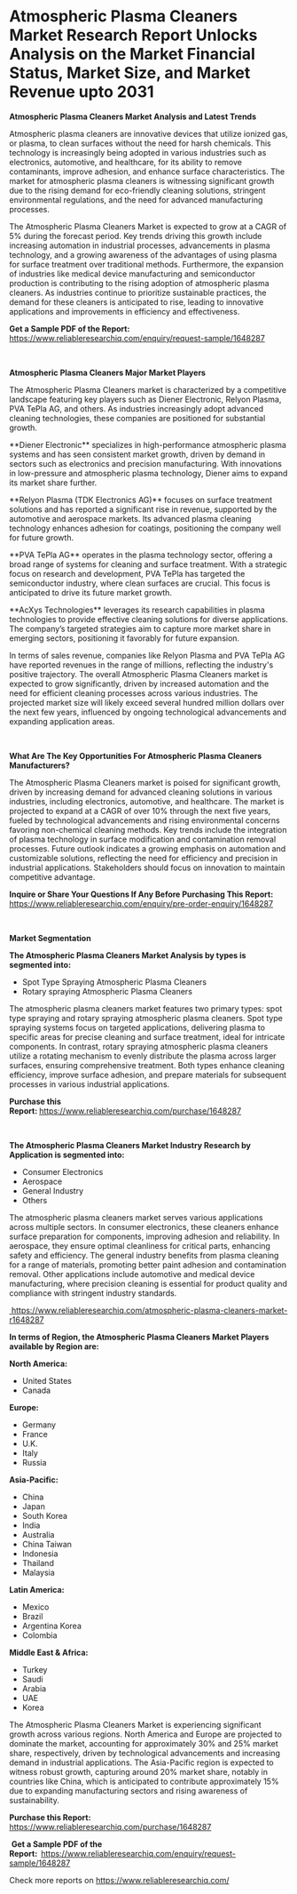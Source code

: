 <p><h1>Atmospheric Plasma Cleaners Market Research Report Unlocks Analysis on the Market Financial Status, Market Size, and Market Revenue upto 2031</h1></p><p><strong>Atmospheric Plasma Cleaners Market Analysis and Latest Trends</strong></p>
<p><p>Atmospheric plasma cleaners are innovative devices that utilize ionized gas, or plasma, to clean surfaces without the need for harsh chemicals. This technology is increasingly being adopted in various industries such as electronics, automotive, and healthcare, for its ability to remove contaminants, improve adhesion, and enhance surface characteristics. The market for atmospheric plasma cleaners is witnessing significant growth due to the rising demand for eco-friendly cleaning solutions, stringent environmental regulations, and the need for advanced manufacturing processes.</p><p>The Atmospheric Plasma Cleaners Market is expected to grow at a CAGR of 5% during the forecast period. Key trends driving this growth include increasing automation in industrial processes, advancements in plasma technology, and a growing awareness of the advantages of using plasma for surface treatment over traditional methods. Furthermore, the expansion of industries like medical device manufacturing and semiconductor production is contributing to the rising adoption of atmospheric plasma cleaners. As industries continue to prioritize sustainable practices, the demand for these cleaners is anticipated to rise, leading to innovative applications and improvements in efficiency and effectiveness.</p></p>
<p><strong>Get a Sample PDF of the Report:&nbsp;</strong> <a href="https://www.reliableresearchiq.com/enquiry/request-sample/1648287?utm_campaign=1159&utm_medium=2&utm_source=Github&utm_content=ia&utm_term=29122024&utm_id=atmospheric-plasma-cleaners">https://www.reliableresearchiq.com/enquiry/request-sample/1648287</a></p>
<p>&nbsp;</p>
<p><strong>Atmospheric Plasma Cleaners Major Market Players</strong></p>
<p><p>The Atmospheric Plasma Cleaners market is characterized by a competitive landscape featuring key players such as Diener Electronic, Relyon Plasma, PVA TePla AG, and others. As industries increasingly adopt advanced cleaning technologies, these companies are positioned for substantial growth.</p><p>**Diener Electronic** specializes in high-performance atmospheric plasma systems and has seen consistent market growth, driven by demand in sectors such as electronics and precision manufacturing. With innovations in low-pressure and atmospheric plasma technology, Diener aims to expand its market share further.</p><p>**Relyon Plasma (TDK Electronics AG)** focuses on surface treatment solutions and has reported a significant rise in revenue, supported by the automotive and aerospace markets. Its advanced plasma cleaning technology enhances adhesion for coatings, positioning the company well for future growth.</p><p>**PVA TePla AG** operates in the plasma technology sector, offering a broad range of systems for cleaning and surface treatment. With a strategic focus on research and development, PVA TePla has targeted the semiconductor industry, where clean surfaces are crucial. This focus is anticipated to drive its future market growth.</p><p>**AcXys Technologies** leverages its research capabilities in plasma technologies to provide effective cleaning solutions for diverse applications. The company’s targeted strategies aim to capture more market share in emerging sectors, positioning it favorably for future expansion.</p><p>In terms of sales revenue, companies like Relyon Plasma and PVA TePla AG have reported revenues in the range of millions, reflecting the industry's positive trajectory. The overall Atmospheric Plasma Cleaners market is expected to grow significantly, driven by increased automation and the need for efficient cleaning processes across various industries. The projected market size will likely exceed several hundred million dollars over the next few years, influenced by ongoing technological advancements and expanding application areas.</p></p>
<p>&nbsp;</p>
<p><strong>What Are The Key Opportunities For Atmospheric Plasma Cleaners Manufacturers?</strong></p>
<p><p>The Atmospheric Plasma Cleaners market is poised for significant growth, driven by increasing demand for advanced cleaning solutions in various industries, including electronics, automotive, and healthcare. The market is projected to expand at a CAGR of over 10% through the next five years, fueled by technological advancements and rising environmental concerns favoring non-chemical cleaning methods. Key trends include the integration of plasma technology in surface modification and contamination removal processes. Future outlook indicates a growing emphasis on automation and customizable solutions, reflecting the need for efficiency and precision in industrial applications. Stakeholders should focus on innovation to maintain competitive advantage.</p></p>
<p><strong>Inquire or Share Your Questions If Any Before Purchasing This Report:</strong> <a href="https://www.reliableresearchiq.com/enquiry/pre-order-enquiry/1648287?utm_campaign=1159&utm_medium=2&utm_source=Github&utm_content=ia&utm_term=29122024&utm_id=atmospheric-plasma-cleaners">https://www.reliableresearchiq.com/enquiry/pre-order-enquiry/1648287</a></p>
<p>&nbsp;</p>
<p><strong>Market Segmentation</strong></p>
<p><strong>The Atmospheric Plasma Cleaners Market Analysis by types is segmented into:</strong></p>
<p><ul><li>Spot Type Spraying Atmospheric Plasma Cleaners</li><li>Rotary spraying Atmospheric Plasma Cleaners</li></ul></p>
<p><p>The atmospheric plasma cleaners market features two primary types: spot type spraying and rotary spraying atmospheric plasma cleaners. Spot type spraying systems focus on targeted applications, delivering plasma to specific areas for precise cleaning and surface treatment, ideal for intricate components. In contrast, rotary spraying atmospheric plasma cleaners utilize a rotating mechanism to evenly distribute the plasma across larger surfaces, ensuring comprehensive treatment. Both types enhance cleaning efficiency, improve surface adhesion, and prepare materials for subsequent processes in various industrial applications.</p></p>
<p><strong>Purchase this Report:&nbsp;</strong><a href="https://www.reliableresearchiq.com/purchase/1648287?utm_campaign=1159&utm_medium=2&utm_source=Github&utm_content=ia&utm_term=29122024&utm_id=atmospheric-plasma-cleaners">https://www.reliableresearchiq.com/purchase/1648287</a></p>
<p>&nbsp;</p>
<p><strong>The Atmospheric Plasma Cleaners Market Industry Research by Application is segmented into:</strong></p>
<p><ul><li>Consumer Electronics</li><li>Aerospace</li><li>General Industry</li><li>Others</li></ul></p>
<p><p>The atmospheric plasma cleaners market serves various applications across multiple sectors. In consumer electronics, these cleaners enhance surface preparation for components, improving adhesion and reliability. In aerospace, they ensure optimal cleanliness for critical parts, enhancing safety and efficiency. The general industry benefits from plasma cleaning for a range of materials, promoting better paint adhesion and contamination removal. Other applications include automotive and medical device manufacturing, where precision cleaning is essential for product quality and compliance with stringent industry standards.</p></p>
<p><a href="https://www.reliableresearchiq.com/atmospheric-plasma-cleaners-market-r1648287?utm_campaign=1159&utm_medium=2&utm_source=Github&utm_content=ia&utm_term=29122024&utm_id=atmospheric-plasma-cleaners">&nbsp;https://www.reliableresearchiq.com/atmospheric-plasma-cleaners-market-r1648287</a></p>
<p><strong>In terms of Region, the Atmospheric Plasma Cleaners Market Players available by Region are:</strong></p>
<p>
    <p> <strong> North America: </strong>
        <ul>
            <li>United States</li>
            <li>Canada</li>
        </ul>
        </p> 
    <p> <strong> Europe: </strong>
        <ul>
            <li>Germany</li>
            <li>France</li>
            <li>U.K.</li>
            <li>Italy</li>
            <li>Russia</li>
        </ul>
        </p> 
    <p> <strong> Asia-Pacific: </strong>
        <ul>
            <li>China</li>
            <li>Japan</li>
            <li>South Korea</li>
            <li>India</li>
            <li>Australia</li>
            <li>China Taiwan</li>
            <li>Indonesia</li>
            <li>Thailand</li>
            <li>Malaysia</li>
        </ul>
        </p> 
    <p> <strong> Latin America: </strong>
        <ul>
            <li>Mexico</li>
            <li>Brazil</li>
            <li>Argentina Korea</li>
            <li>Colombia</li>
        </ul>
        </p> 
    <p> <strong> Middle East & Africa: </strong>
        <ul>
            <li>Turkey</li>
            <li>Saudi</li>
            <li>Arabia</li>
            <li>UAE</li>
            <li>Korea</li>
        </ul>
    </p>
    </p>
<p><p>The Atmospheric Plasma Cleaners Market is experiencing significant growth across various regions. North America and Europe are projected to dominate the market, accounting for approximately 30% and 25% market share, respectively, driven by technological advancements and increasing demand in industrial applications. The Asia-Pacific region is expected to witness robust growth, capturing around 20% market share, notably in countries like China, which is anticipated to contribute approximately 15% due to expanding manufacturing sectors and rising awareness of sustainability.</p></p>
<p><strong>Purchase this Report: </strong><a href="https://www.reliableresearchiq.com/purchase/1648287?utm_campaign=1159&utm_medium=2&utm_source=Github&utm_content=ia&utm_term=29122024&utm_id=atmospheric-plasma-cleaners">https://www.reliableresearchiq.com/purchase/1648287</a></p>
<p>&nbsp;<strong>Get a Sample PDF of the Report:&nbsp;&nbsp;</strong><a href="https://www.reliableresearchiq.com/enquiry/request-sample/1648287?utm_campaign=1159&utm_medium=2&utm_source=Github&utm_content=ia&utm_term=29122024&utm_id=atmospheric-plasma-cleaners">https://www.reliableresearchiq.com/enquiry/request-sample/1648287</a></p>
<p><strong></strong></p>
<p>Check more reports on <a href="https://www.reliableresearchiq.com/?utm_campaign=1159&utm_medium=2&utm_source=Github&utm_content=ia&utm_term=29122024&utm_id=atmospheric-plasma-cleaners">https://www.reliableresearchiq.com/</a></p>